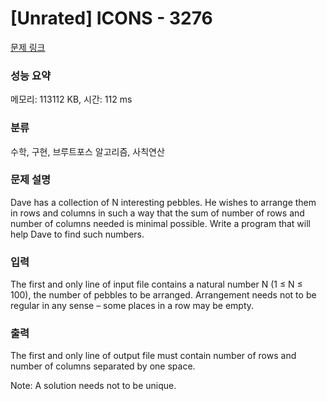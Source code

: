# [Unrated] ICONS - 3276 

[문제 링크](https://www.acmicpc.net/problem/3276) 

### 성능 요약

메모리: 113112 KB, 시간: 112 ms

### 분류

수학, 구현, 브루트포스 알고리즘, 사칙연산

### 문제 설명

<p>Dave has a collection of N interesting pebbles. He wishes to arrange them in rows and columns in such a way that the sum of number of rows and number of columns needed is minimal possible. Write a program that will help Dave to find such numbers. </p>

### 입력 

 <p>The first and only line of input file contains a natural number N (1 ≤ N ≤ 100), the number of pebbles to be arranged. Arrangement needs not to be regular in any sense – some places in a row may be empty.</p>

### 출력 

 <p>The first and only line of output file must contain number of rows and number of columns separated by one space.</p>

<p>Note: A solution needs not to be unique.</p>

